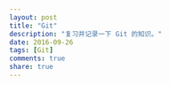 ```yaml
---
layout: post
title: "Git"
description: "复习并记录一下 Git 的知识。"
date: 2016-09-26
tags: [Git]
comments: true
share: true
---
```

